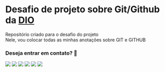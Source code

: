 # Desafio de projeto sobre Git/Github da [DIO](https://www.dio.me/)
Repositório criado para o desafio do projeto <br>
Nele, vou colocar todas as minhas anotações sobre GIT e GITHUB

 ### Deseja entrar em contato? :iphone: 
  
<div>
    <a href="https://github.com/WashinRibeiro" target="_blank"><img  src="https://img.shields.io/badge/github-%23100000.svg?&style=for-the-badge&logo=github&logoColor=white&link=https://github.com/WashinRibeiro"></a>
    <a href="mailto:washinuchiha@gmail.com"><img src="https://img.shields.io/badge/gmail-D14836?&style=for-the-badge&logo=gmail&logoColor=white&link=mailto:washinuchiha@gmail.com"></a>
    <a href="https://www.linkedin.com/in/washington-ribeiro-da-silva-67997219a/"><img src="https://img.shields.io/badge/linkedin-%230077B5.svg?&style=for-the-badge&logo=linkedin&logoColor=white&link=https://www.linkedin.com/in/washington-ribeiro-da-silva-67997219a/"></a>
    <a href="https://www.facebook.com/washington.ribeiro.376258"><img src="https://img.shields.io/badge/facebook-%231877F2.svg?&style=for-the-badge&logo=facebook&logoColor=white&link=https://www.facebook.com/washington.ribeiro.376258"></a>
    <a href="https://contate.me/washin.ribeiro"><img src="https://img.shields.io/badge/WhatsApp-25D366?style=for-the-badge&logo=whatsapp&logoColor=white"></a>
    <a href="https://www.instagram.com/washin_fdc/"><img src="https://img.shields.io/badge/instagram-%23E4405F.svg?&style=for-the-badge&logo=instagram&logoColor=white&link=https://www.instagram.com/washin_fdc/"></a>
<div>
